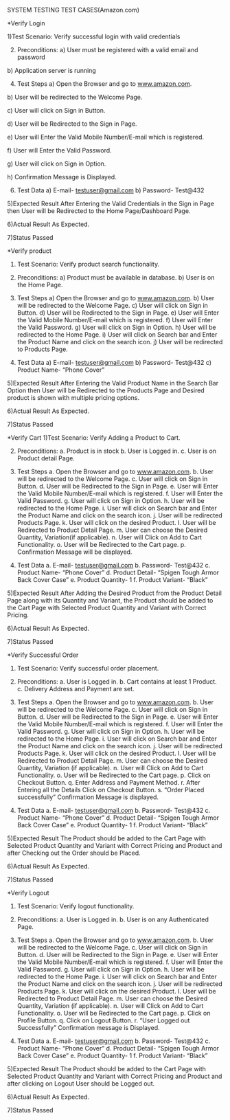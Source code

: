 SYSTEM TESTING TEST CASES(Amazon.com)

*Verify Login

1)Test Scenario:
 Verify successful login with valid credentials

2)	Preconditions:
a)	User must be registered with a valid email and password

b)	Application server is running

4)	Test Steps
a)	Open the Browser and go to www.amazon.com.

b)	User will be redirected to the Welcome Page.

c)	User will click on Sign in Button.

d)	User will be Redirected to the Sign in Page.

e)	User will Enter the Valid Mobile Number/E-mail which is registered.

f)	User will Enter the Valid Password.

g)	User will click on Sign in Option.

h)	Confirmation Message is Displayed.

6)	Test Data
a)	E-mail- testuser@gmail.com
b)	Password- Test@432

5)Expected Result
After Entering the Valid Credentials in the Sign in Page then User will be Redirected to the Home Page/Dashboard Page.

6)Actual Result
As Expected.

7)Status
Passed

*Verify product
1)   Test Scenario: 
Verify product search functionality.

2)	Preconditions:
a)	Product must be available in database.
b)	User is on the Home Page.
3)	Test Steps
a)	Open the Browser and go to www.amazon.com.
b)	User will be redirected to the Welcome Page.
c)	User will click on Sign in Button.
d)	User will be Redirected to the Sign in Page.
e)	User will Enter the Valid Mobile Number/E-mail which is registered.
f)	User will Enter the Valid Password.
g)	User will click on Sign in Option.
h)	User will be redirected to the Home Page.
i)	User will click on Search bar and Enter the Product Name and click on the search icon.
j)	User will be redirected to Products Page.

4)	Test Data
a)	E-mail- testuser@gmail.com
b)	Password- Test@432
c)	Product Name- “Phone Cover”

5)Expected Result
After Entering the Valid Product Name in the Search Bar Option then User will be Redirected to the Products Page and Desired product is shown with multiple pricing options.

6)Actual Result
As Expected.

7)Status
Passed


*Verify Cart
1)Test Scenario: 
Verify Adding a Product to Cart.

2)	Preconditions:
a.	Product is in stock
b.	User is Logged in.
c.	User is on Product detail Page.
3)	Test Steps
a.	Open the Browser and go to www.amazon.com.
b.	User will be redirected to the Welcome Page.
c.	User will click on Sign in Button.
d.	User will be Redirected to the Sign in Page.
e.	User will Enter the Valid Mobile Number/E-mail which is registered.
f.	User will Enter the Valid Password.
g.	User will click on Sign in Option.
h.	User will be redirected to the Home Page.
i.	User will click on Search bar and Enter the Product Name and click on the search icon.
j.	User will be redirected Products Page.
k.	User will click on the desired Product.
l.	User will be Redirected to Product Detail Page.
m.	User can choose the Desired Quantity, Variation(if applicable).
n.	User will Click on Add to Cart Functionality.
o.	User will be Redirected to the Cart page.
p.	Confirmation Message will be displayed.

4)	Test Data
a.	E-mail- testuser@gmail.com
b.	Password- Test@432
c.	Product Name- “Phone Cover”
d.	Product Detail- “Spigen Tough Armor Back Cover Case”
e.	Product Quantity- 1
f.	Product Variant- “Black”

5)Expected Result
After Adding the Desired Product from the Product Detail Page along with its Quantity and Variant, the Product should be added to the Cart Page with Selected Product Quantity and Variant with Correct Pricing.

6)Actual Result
As Expected.

7)Status
Passed

*Verify Successful Order
1)   Test Scenario: 
Verify successful order placement.

2)	Preconditions:
a.	User is Logged in.
b.	Cart contains at least 1 Product.
c.	Delivery Address and Payment are set.

3)	Test Steps
a.	Open the Browser and go to www.amazon.com.
b.	User will be redirected to the Welcome Page.
c.	User will click on Sign in Button.
d.	User will be Redirected to the Sign in Page.
e.	User will Enter the Valid Mobile Number/E-mail which is registered.
f.	User will Enter the Valid Password.
g.	User will click on Sign in Option.
h.	User will be redirected to the Home Page.
i.	User will click on Search bar and Enter the Product Name and click on the search icon.
j.	User will be redirected Products Page.
k.	User will click on the desired Product.
l.	User will be Redirected to Product Detail Page.
m.	User can choose the Desired Quantity, Variation (if applicable).
n.	User will Click on Add to Cart Functionality.
o.	User will be Redirected to the Cart page.
p.	Click on Checkout Button.
q.	Enter Address and Payment Method.
r.	After Entering all the Details Click on Checkout Button.
s.	“Order Placed successfully” Confirmation Message is displayed.

4)	Test Data
a.	E-mail- testuser@gmail.com
b.	Password- Test@432
c.	Product Name- “Phone Cover”
d.	Product Detail- “Spigen Tough Armor Back Cover Case”
e.	Product Quantity- 1
f.	Product Variant- “Black”

5)Expected Result
The Product should be added to the Cart Page with Selected Product Quantity and Variant with Correct Pricing and Product and after Checking out the Order should be Placed.

6)Actual Result
As Expected.

7)Status
Passed

*Verify Logout
1)   Test Scenario: Verify logout functionality.

2)	Preconditions:
a.	User is Logged in.
b.	User is on any Authenticated Page.
3)	Test Steps
a.	Open the Browser and go to www.amazon.com.
b.	User will be redirected to the Welcome Page.
c.	User will click on Sign in Button.
d.	User will be Redirected to the Sign in Page.
e.	User will Enter the Valid Mobile Number/E-mail which is registered.
f.	User will Enter the Valid Password.
g.	User will click on Sign in Option.
h.	User will be redirected to the Home Page.
i.	User will click on Search bar and Enter the Product Name and click on the search icon.
j.	User will be redirected Products Page.
k.	User will click on the desired Product.
l.	User will be Redirected to Product Detail Page.
m.	User can choose the Desired Quantity, Variation (if applicable).
n.	User will Click on Add to Cart Functionality.
o.	User will be Redirected to the Cart page.
p.	Click on Profile Button.
q.	Click on Logout Button.
r.	“User Logged out Successfully” Confirmation message is Displayed.
4)	Test Data
a.	E-mail- testuser@gmail.com
b.	Password- Test@432
c.	Product Name- “Phone Cover”
d.	Product Detail- “Spigen Tough Armor Back Cover Case”
e.	Product Quantity- 1
f.	Product Variant- “Black”

5)Expected Result
The Product should be added to the Cart Page with Selected Product Quantity and Variant with Correct Pricing and Product and after clicking on Logout User should be Logged out.

6)Actual Result
As Expected.

7)Status
Passed

